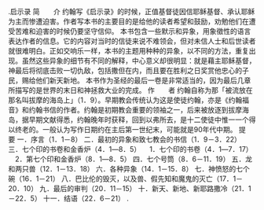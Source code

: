 .启示录 
简　　介 
约翰写《启示录》的时候，正值基督徒因信耶稣基督、承认耶稣为主而惨遭迫害。作者写本书的主要目的是给他的读者希望和鼓励，劝勉他们在遭受苦难和迫害的时候仍要坚守信仰。 
本书包含一些默示和异象，用象徵性的语言表达作者的信息。它的内容对当时的信徒来说不难领会，但对未信人士和后世读者就很难明白。正如交响乐一样，本书的主题用种种的异象，以不同的方法，重复出现。虽然这些异象的细节有不同的解释，中心意义却很明显：就是藉主耶稣基督，神最后将彻底击败一切仇敌，包括撒但在内，而且要在胜利之日奖赏他忠心的子民，赐给他们新天新地。 
本书作为圣经的最后一卷是非常适当的，因为最后几章所描写的是世界的末日和神拯救大业的完成。 
作　　者 
约翰自称为那「被流放在那名叫拔摩的海岛上」（1．9）。早期教会传统认为这是使徒约翰，亦是《约翰福音》和约翰书信的作者。约翰是初期教会重要的领袖之一，后来被放逐到拔摩海岛，据早期文献得悉，约翰晚年时获释，回到以弗所去，是十二使徒中惟一一个得以终老的。一般认为写作日期约在主后第一世纪末，可能就是90年代中期。 
提　　要 
一．序言（1．1－8） 
二．最初的异象和致七教会的书信（1．9－3．22） 
三．七个印的书卷和金香炉（4．1―8．5） 
　1．七个印的书卷（4．1―7．17） 
　2．第七个印和金香炉（8．1―8．5） 
四．七个号筒（8．6－11．19） 
五．龙和两只兽（12．1－13．18） 
六．各种异象（14．1－15．8） 
七．神愤怒的七个碗（16．1－21） 
八．巴比伦的毁灭，以及兽、假先知和魔鬼的灭亡（17．1－20．10） 
九．最后的审判（20．11－15） 
十．新天、新地、新耶路撒冷（21．1－22．5） 
十一．结语（22．6－21） 
.